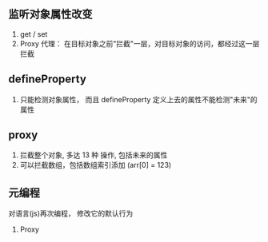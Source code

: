 ## 监听对象属性改变
1. get / set
2. Proxy 代理： 在目标对象之前"拦截"一层，对目标对象的访问，都经过这一层拦截


## defineProperty
1. 只能检测对象属性， 而且 defineProperty 定义上去的属性不能检测"未来"的属性

## proxy
1. 拦截整个对象, 多达 13 种 操作, 包括未来的属性
2. 可以拦截数组，包括数组索引添加 (arr[0] = 123)

## 元编程
对语言(js)再次编程， 修改它的默认行为
1. Proxy